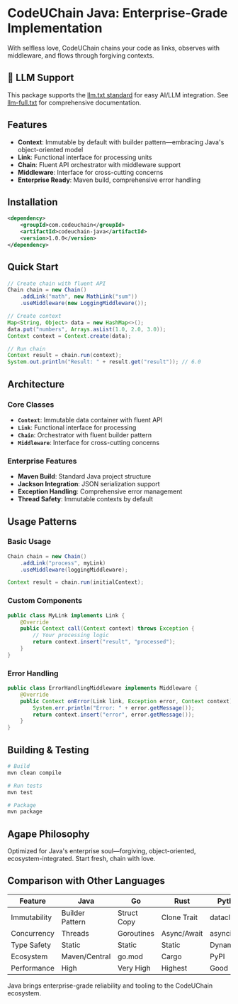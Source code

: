 # CodeUChain Java: Enterprise-Grade Implementation

With selfless love, CodeUChain chains your code as links, observes with middleware, and flows through forgiving contexts.

## 🤖 LLM Support

This package supports the [llm.txt standard](https://codeuchain.github.io/codeuchain/java/llm.txt) for easy AI/LLM integration. See [llm-full.txt](https://codeuchain.github.io/codeuchain/java/llm-full.txt) for comprehensive documentation.

## Features
- **Context**: Immutable by default with builder pattern—embracing Java's object-oriented model
- **Link**: Functional interface for processing units
- **Chain**: Fluent API orchestrator with middleware support
- **Middleware**: Interface for cross-cutting concerns
- **Enterprise Ready**: Maven build, comprehensive error handling

## Installation
```xml
<dependency>
    <groupId>com.codeuchain</groupId>
    <artifactId>codeuchain-java</artifactId>
    <version>1.0.0</version>
</dependency>
```

## Quick Start
```java
// Create chain with fluent API
Chain chain = new Chain()
    .addLink("math", new MathLink("sum"))
    .useMiddleware(new LoggingMiddleware());

// Create context
Map<String, Object> data = new HashMap<>();
data.put("numbers", Arrays.asList(1.0, 2.0, 3.0));
Context context = Context.create(data);

// Run chain
Context result = chain.run(context);
System.out.println("Result: " + result.get("result")); // 6.0
```

## Architecture

### Core Classes
- **`Context`**: Immutable data container with fluent API
- **`Link`**: Functional interface for processing
- **`Chain`**: Orchestrator with fluent builder pattern
- **`Middleware`**: Interface for cross-cutting concerns

### Enterprise Features
- **Maven Build**: Standard Java project structure
- **Jackson Integration**: JSON serialization support
- **Exception Handling**: Comprehensive error management
- **Thread Safety**: Immutable contexts by default

## Usage Patterns

### Basic Usage
```java
Chain chain = new Chain()
    .addLink("process", myLink)
    .useMiddleware(loggingMiddleware);

Context result = chain.run(initialContext);
```

### Custom Components
```java
public class MyLink implements Link {
    @Override
    public Context call(Context context) throws Exception {
        // Your processing logic
        return context.insert("result", "processed");
    }
}
```

### Error Handling
```java
public class ErrorHandlingMiddleware implements Middleware {
    @Override
    public Context onError(Link link, Exception error, Context context) {
        System.err.println("Error: " + error.getMessage());
        return context.insert("error", error.getMessage());
    }
}
```

## Building & Testing
```bash
# Build
mvn clean compile

# Run tests
mvn test

# Package
mvn package
```

## Agape Philosophy
Optimized for Java's enterprise soul—forgiving, object-oriented, ecosystem-integrated. Start fresh, chain with love.

## Comparison with Other Languages

| Feature | Java | Go | Rust | Python |
|---------|------|----|------|--------|
| Immutability | Builder Pattern | Struct Copy | Clone Trait | dataclasses |
| Concurrency | Threads | Goroutines | Async/Await | asyncio |
| Type Safety | Static | Static | Static | Dynamic |
| Ecosystem | Maven/Central | go.mod | Cargo | PyPI |
| Performance | High | Very High | Highest | Good |

Java brings enterprise-grade reliability and tooling to the CodeUChain ecosystem.